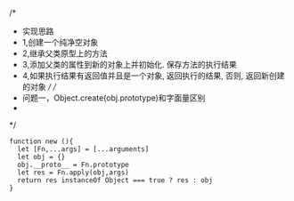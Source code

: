 /*
 * 实现思路
 * 1,创建一个纯净空对象
 * 2,继承父类原型上的方法
 * 3,添加父类的属性到新的对象上并初始化. 保存方法的执行结果
 * 4,如果执行结果有返回值并且是一个对象, 返回执行的结果, 否则, 返回新创建的对象
 */
 /*
 * 问题一，Object.create(obj.prototype)和字面量区别
 *
 */
```
function new (){
  let [Fn,...args] = [...arguments]
  let obj = {}
  obj.__proto__ = Fn.prototype
  let res = Fn.apply(obj,args)
  return res instanceOf Object === true ? res : obj
}
```